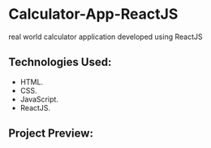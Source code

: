 # Calculator-App-ReactJS

real world calculator application developed using ReactJS

## Technologies Used:

* HTML.
* CSS.
* JavaScript.
* ReactJS.

## Project Preview: